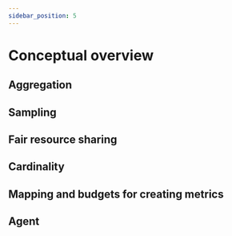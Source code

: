```yaml
---
sidebar_position: 5
---
```


# Conceptual overview

## Aggregation

## Sampling

## Fair resource sharing

## Cardinality

## Mapping and budgets for creating metrics


## Agent
